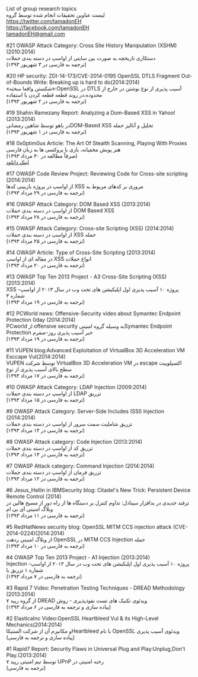 
List of group research topics<BR>
لیست عناوین تحقیقات انجام شده توسط گروه<BR>
https://twitter.com/tamadonEH<BR>
https://facebook.com/tamadonEH<BR>
tamadonEH@gmail.com

#21
OWASP Attack Category: Cross Site History Manipulation (XSHM) (2010:2014)<BR>
دستکاری تاریخچه به صورت بین سایتی از اواسپ در دسته بندی حملات<BR>
(ترجمه به فارسی در ۳ شهریور ۱۳۹۳)

#20
HP security: ZDI-14-173/CVE-2014-0195 OpenSSL DTLS Fragment Out-of-Bounds Write: Breaking up is hard to do(2014:2014)<BR>
«شکستن واقعا سخته»:OpenSSL در DTLS آسیب پذیری از نوع نوشتن در خارج از محدوده،در روند قطعه قطعه کردن با استفاده <BR>
(ترجمه به فارسی در ۲ شهریور ۱۳۹۳)

#19
Shahin Ramezany Report: Analyzing a Dom-Based XSS in Yahoo! (2013:2014) <BR>
در یاهو توسط شاهین رمضانیDOM-Based XSS تحلیل و آنالیز حمله <BR>
(ترجمه به فارسی در ۱ شهریور ۱۳۹۳)

#18
0x0ptim0us Article: The Art Of Stealth Scanning, Playing With Proxies<BR>
هنر پویش مخفیانه، بازی با پروکسی ها به زبان فارسی <BR>
(صرفاً مطالعه در ۳۰ مرداد ۱۳۹۳)<BR>
<a href="http://www.exploit-db.com/wp-content/themes/exploit/docs/32160.pdf" target="_blank"> لینک دانلود</a>

#17
OWASP Code Review Project: Reviewing Code for Cross-site scripting (2014:2014)<BR>
از اواسپ در پروژه بازبینی کدها XSS مروری بر کدهای مربوط به <BR>
(ترجمه به فارسی در ۲۹ مرداد ۱۳۹۳)


#16
OWASP Attack Category: DOM Based XSS (2013:2014)<BR>
از اواسپ در دسته بندی حملات DOM Based XSS<BR>
(ترجمه به فارسی در ۲۸ مرداد ۱۳۹۳)

#15
OWASP Attack Category: Cross-site Scripting (XSS) (2014:2014)<BR>
از اواسپ در دسته بندی حملات XSS حمله <BR>
(ترجمه به فارسی در ۲۵ مرداد ۱۳۹۳)

#14
OWASP Article: Type of Cross-Site Scripting (2013:2014)<BR>
در مقاله ای از اواسپ XSS انواع حملات<BR>
(ترجمه به فارسی در ۲۰ مرداد ۱۳۹۳)

#13
OWASP Top Ten 2013 Project - A3 Cross-Site Scripting (XSS) (2013:2014)<BR>
XSS پروژه ۱۰ آسیب پذیری اول اپلیکیشن های تحت وب در سال ۲۰۱۳ از اواسپ- شماره ۳ <BR>
(ترجمه به فارسی در ۱۹ مرداد ۱۳۹۳)

#12
PCWorld news: Offensive-Security video about Symantec Endpoint Protection 0day (2014:2014)<BR>
PCworld از offensive security به وسیله گروه امنیتیSymantec Endpoint Protection خبر آسیب پذیری روز-صفرم <BR>
(ترجمه به فارسی در ۱۹ مرداد ۱۳۹۳)

#11
VUPEN blog:Advanced Exploitation of VirtualBox 3D Acceleration VM Esccape Vul(2014:2014) <BR>
VUPEN توسط شرکت VirtualBox 3D Acceleration VM در escape اکسپلوییت سطح بالای آسیب پذیری از نوع <BR>
(ترجمه به فارسی در ۱۷ مرداد ۱۳۹۳)

#10
OWASP Attack Category: LDAP Injection (2009:2014) <BR>
از اواسپ در دسته بندی حملات LDAP تزریق <BR>
(ترجمه به فارسی در ۱۵ مرداد ۱۳۹۳)

#9
OWASP Attack Category: Server-Side Includes (SSI) Injection (2014:2014)<BR>
تزریق شاملیت سمت سرور از اواسپ در دسته بندی حملات<BR>
(ترجمه به فارسی در ۱۴ مرداد ۱۳۹۳)

#8
OWASP Attack category: Code Injection (2013:2014)<BR>
تزریق کد از اواسپ در دسته بندی حملات<BR>
(ترجمه به فارسی در ۱۳ مرداد ۱۳۹۳)

#7
OWASP Attack category: Command Injection (2014:2014) <BR>
تزریق فرمان از اواسپ در دسته بندی حملات<BR>
(ترجمه به فارسی در ۱۲ مرداد ۱۳۹۳)

#6
Jesus_Hellin in IBMSecurity blog: Citadel's New Trick: Persistent Device Remote Control (2014)<BR>
ترفند جدیدی در بدافزار سیتادل: تداوم کنترل بر دستگاه ها از راه دور از مسیح هالین در وبلاگ امنیتی آی بی ام <BR>
(ترجمه به فارسی در ۱۱ مرداد ۱۳۹۳)

#5
RedHatNews security blog: OpenSSL MITM CCS injection attack (CVE-2014-0224)(2014:2014)<BR>
از وبلاگ امنیتی ردهت OpenSSL در MITM CCS Injection حمله<BR>
(ترجمه به فارسی در ۱۰ مرداد ۱۳۹۳)

#4
OWASP Top Ten 2013 Project - A1 Injection (2013:2014) <BR>
Injection پروژه ۱۰ آسیب پذیری اول اپلیکیشن های تحت وب در سال ۲۰۱۳ از اواسپ- شماره ۱ تزریق یا <BR>
(ترجمه به فارسی در ۷ مرداد ۱۳۹۳)

#3
Rapid 7 Video: Penetration Testing Techniques - DREAD Methodology (2013:2014)<BR>
از گروه رپید ۷ DREAD ویدئوی تکنیک های تست نفوذپذیری - روش<BR>
(پیاده سازی و ترجمه به فارسی در  ۶ مرداد ۱۳۹۳)

#2
ElasticaInc Video:OpenSSL Heartbleed Vul & its High-Level Mechanics(2014:2014) <BR>
 و مکانیزم آن از شرکت الستیکاHeartbleed با نام OpenSSL ویدئوی آسیب پذیری <BR>
(پیاده سازی و ترجمه به فارسی)

#1
Rapid7 Report: Security Flaws in Universal Plug and Play:Unplug,Don't Play.(2013:2014) <BR>
توسط تیم امنیتی رپید ۷ UPnP رخنه امنیتی در<BR>
(ترجمه به فارسی)
